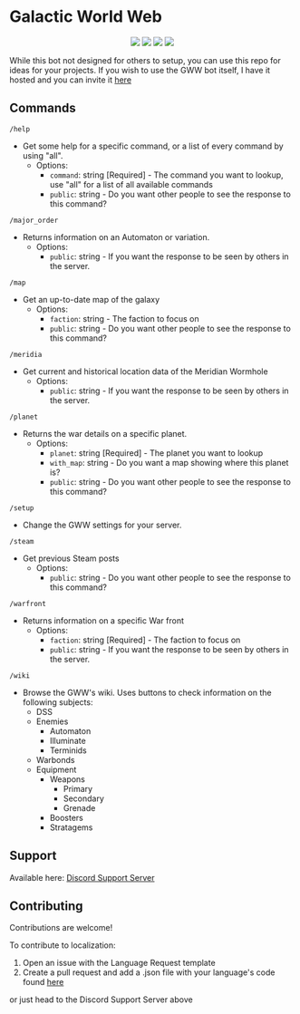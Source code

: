 # Galactic World Web
<p align="center">
    <a href="https://github.com/Stonemercy/Galactic-Wide-Web/commits/main"><img src="https://img.shields.io/github/last-commit/Stonemercy/Galactic-Wide-Web"></a>
    <a href="https://github.com/Stonemercy/Galactic-Wide-Web"><img src="https://img.shields.io/github/languages/code-size/Stonemercy/Galactic-Wide-Web"></a>
    <a href="https://github.com/psf/black"><img src="https://img.shields.io/badge/code%20style-black-000000.svg"></a>
	<a href="https://ko-fi.com/Z8Z6WR2CS"><img src="https://ko-fi.com/img/githubbutton_sm.svg"></a>
</p>

While this bot not designed for others to setup, you can use this repo for ideas for your projects.
If you wish to use the GWW bot itself, I have it hosted and you can invite it [here](hhttps://discord.com/application-directory/1212535586972369008)

## Commands
`/help`
- Get some help for a specific command, or a list of every command by using "all".
  - Options:
    - `command`: string [Required] - The command you want to lookup, use "all" for a list of all available commands
    - `public`: string <Optional> - Do you want other people to see the response to this command?

`/major_order`
- Returns information on an Automaton or variation.
  - Options:
    - `public`: string <Optional> - If you want the response to be seen by others in the server.

`/map`
- Get an up-to-date map of the galaxy
  - Options:
    - `faction`: string <Optional> - The faction to focus on
    - `public`: string <Optional> - Do you want other people to see the response to this command?

`/meridia`
- Get current and historical location data of the Meridian Wormhole
  - Options:
    - `public`: string <Optional> - If you want the response to be seen by others in the server.

`/planet`
- Returns the war details on a specific planet.
  - Options:
    - `planet`: string [Required] - The planet you want to lookup
    - `with_map`: string <Optional> - Do you want a map showing where this planet is?
    - `public`: string <Optional> - Do you want other people to see the response to this command?

`/setup`
- Change the GWW settings for your server.

`/steam`
- Get previous Steam posts
  - Options:
    - `public`: string <Optional> - Do you want other people to see the response to this command?

`/warfront`
- Returns information on a specific War front
  - Options:
    - `faction`: string [Required] - The faction to focus on
    - `public`: string <Optional> - If you want the response to be seen by others in the server.

`/wiki`
- Browse the GWW's wiki. Uses buttons to check information on the following subjects: 
  - DSS
  - Enemies
    - Automaton
    - Illuminate
    - Terminids
  - Warbonds
  - Equipment
    - Weapons
      - Primary
      - Secondary
      - Grenade
    - Boosters
    - Stratagems

## Support
Available here: [Discord Support Server](https://discord.gg/Z8Ae5H5DjZ)

## Contributing
Contributions are welcome!

To contribute to localization:
1. Open an issue with the Language Request template
2. Create a pull request and add a .json file with your language's code found [here](https://github.com/Stonemercy/Galactic-Wide-Web/blob/d28d96b81c43655ed7be0c07e118f4752ba11acf/data/lists.py#L521)

or just head to the Discord Support Server above
